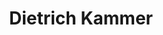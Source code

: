 ---
title: Dietrich Kammer
category: HTWD
orcid: https://orcid.org/0000-0002-3822-6043
occupation: Teilprojektleitung
---